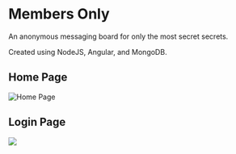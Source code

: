 # Members Only

An anonymous messaging board for only the most secret secrets.

Created using NodeJS, Angular, and MongoDB.

## Home Page
![Home Page](https://i.imgur.com/WsJvSbQ.png)


## Login Page
![](https://i.imgur.com/Tz9mwHM.png)

